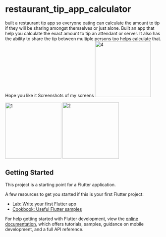 # restaurant_tip_app_calculator

built a restaurant tip app so everyone eating can calculate the amount to tip if they will be sharing amongst themselves or just alone.
Built an app that help you calculate the exact amount to tip an attendant or server. It also has the ability to share the tip between
multiple persons too helps calculate that. Hope you like it
Screenshots of my screens
<img width="180" alt="4" src="https://user-images.githubusercontent.com/110603494/207089400-c45be055-810a-434e-8d0a-019e92906380.png">

<img width="181" alt="1" src="https://user-images.githubusercontent.com/110603494/207089387-72049b6f-cd21-4923-be5d-39811f71917b.png">

<img width="182" alt="2" src="https://user-images.githubusercontent.com/110603494/207089398-b94d7ba5-134d-48ef-bd7f-3b3338eddbd7.png">


## Getting Started

This project is a starting point for a Flutter application.

A few resources to get you started if this is your first Flutter project:

- [Lab: Write your first Flutter app](https://docs.flutter.dev/get-started/codelab)
- [Cookbook: Useful Flutter samples](https://docs.flutter.dev/cookbook)

For help getting started with Flutter development, view the
[online documentation](https://docs.flutter.dev/), which offers tutorials,
samples, guidance on mobile development, and a full API reference.
